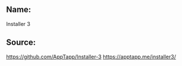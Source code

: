 ## Name: 

Installer 3

## Source: 

https://github.com/AppTapp/Installer-3
https://apptapp.me/installer3/
